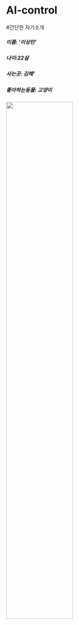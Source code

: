 # AI-control
#간단한 자기소개
##### 이름: _'이상민'_
##### 나이:_22살_
##### 사는곳: 김해'
##### 좋아하는동물: _고양이_
<img src = 'https://www.huffingtonpost.kr/2014/10/19/story_n_6012384.html' width = "60%" height = "60%" >

